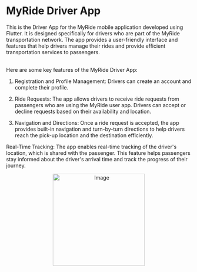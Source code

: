 <h1>MyRide Driver App</h1>
This is the Driver App for the MyRide mobile application developed using Flutter. It is designed specifically for drivers who are part of the MyRide transportation network. The app provides a user-friendly interface and features that help drivers manage their rides and provide efficient transportation services to passengers.<br/><br/>

Here are some key features of the MyRide Driver App:<br/>
1. Registration and Profile Management: Drivers can create an account and complete their profile.<br/>

2. Ride Requests: The app allows drivers to receive ride requests from passengers who are using the MyRide user app. Drivers can accept or decline requests based on their availability and location.<br/>

3. Navigation and Directions: Once a ride request is accepted, the app provides built-in navigation and turn-by-turn directions to help drivers reach the pick-up location and the destination efficiently.<br/>

Real-Time Tracking: The app enables real-time tracking of the driver's location, which is shared with the passenger. This feature helps passengers stay informed about the driver's arrival time and track the progress of their journey.

<p align="center">
  <img src="https://github.com/MNazran/MyRide_FYP/assets/121558403/a1b34be3-9985-440d-9a12-87d7a18d7bcc" alt="Image" width="250">
</p>

